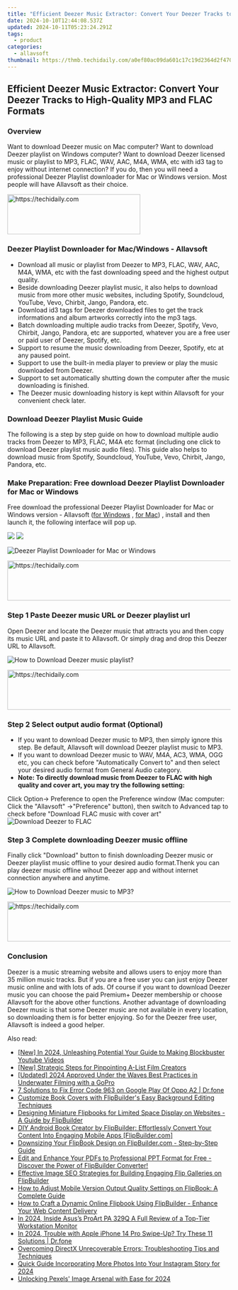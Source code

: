 ```yaml
---
title: "Efficient Deezer Music Extractor: Convert Your Deezer Tracks to High-Quality MP3 and FLAC Formats"
date: 2024-10-10T12:44:08.537Z
updated: 2024-10-11T05:23:24.291Z
tags:
  - product
categories:
  - allavsoft
thumbnail: https://thmb.techidaily.com/a0ef80ac09da601c17c19d2364d2f47007347e6d23f758e0b8878fbb663f8a91.jpg
---
```


## Efficient Deezer Music Extractor: Convert Your Deezer Tracks to High-Quality MP3 and FLAC Formats

### Overview

Want to download Deezer music on Mac computer? Want to download Deezer playlist on Windows computer? Want to download Deezer licensed music or playlist to MP3, FLAC, WAV, AAC, M4A, WMA, etc with id3 tag to enjoy without internet connection? If you do, then you will need a professional Deezer Playlist downloader for Mac or Windows version. Most people will have Allavsoft as their choice.

<!-- affiliate ads begin -->
<a href="https://aligracehair.sjv.io/c/5597632/1997675/19272" target="_top" id="1997675">
  <img src="//a.impactradius-go.com/display-ad/19272-1997675" border="0" alt="https://techidaily.com" width="300" height="90"/>
</a>
<img height="0" width="0" src="https://aligracehair.sjv.io/i/5597632/1997675/19272" style="position:absolute;visibility:hidden;" border="0" />
<!-- affiliate ads end -->

### Deezer Playlist Downloader for Mac/Windows - Allavsoft

* Download all music or playlist from Deezer to MP3, FLAC, WAV, AAC, M4A, WMA, etc with the fast downloading speed and the highest output quality.
* Beside downloading Deezer playlist music, it also helps to download music from more other music websites, including Spotify, Soundcloud, YouTube, Vevo, Chirbit, Jango, Pandora, etc.
* Download id3 tags for Deezer downloaded files to get the track informations and album artworks correctly into the mp3 tags.
* Batch downloading multiple audio tracks from Deezer, Spotify, Vevo, Chirbit, Jango, Pandora, etc are supported, whatever you are a free user or paid user of Deezer, Spotify, etc.
* Support to resume the music downloading from Deezer, Spotify, etc at any paused point.
* Support to use the built-in media player to preview or play the music downloaded from Deezer.
* Support to set automatically shutting down the computer after the music downloading is finished.
* The Deezer music downloading history is kept within Allavsoft for your convenient check later.

### Download Deezer Playlist Music Guide

The following is a step by step guide on how to download multiple audio tracks from Deezer to MP3, FLAC, M4A etc format (including one click to download Deezer playlist music audio files). This guide also helps to download music from Spotify, Soundcloud, YouTube, Vevo, Chirbit, Jango, Pandora, etc.

### Make Preparation: Free download Deezer Playlist Downloader for Mac or Windows

Free download the professional Deezer Playlist Downloader for Mac or Windows version - Allavsoft ([for Windows](https://tools.techidaily.com/allavsoft/products/) , [for Mac](https://tools.techidaily.com/allavsoft/products/)) , install and then launch it, the following interface will pop up.

[![](https://www.allavsoft.com/how-to/../images/how-to/free-download-win.jpg)](https://tools.techidaily.com/allavsoft/products/) [![](https://www.allavsoft.com/how-to/../images/how-to/free-download-mac.jpg)](https://tools.techidaily.com/allavsoft/products/)

![Deezer Playlist Downloader for Mac or Windows](https://www.allavsoft.com/how-to/../images/allavsoft/screen-shot-600.jpg)

<!-- affiliate ads begin -->
<a href="https://laganoo.pxf.io/c/5597632/1657386/16446" target="_top" id="1657386">
  <img src="//a.impactradius-go.com/display-ad/16446-1657386" border="0" alt="https://techidaily.com" width="728" height="90"/>
</a>
<img height="0" width="0" src="https://laganoo.pxf.io/i/5597632/1657386/16446" style="position:absolute;visibility:hidden;" border="0" />
<!-- affiliate ads end -->

### Step 1 Paste Deezer music URL or Deezer playlist url

Open Deezer and locate the Deezer music that attracts you and then copy its music URL and paste it to Allavsoft. Or simply drag and drop this Deezer URL to Allavsoft.

![How to Download Deezer music playlist?](https://www.allavsoft.com/how-to/../images/how-to/download-rtmp-video/download-rtmp-video.jpg)

<!-- affiliate ads begin -->
<a href="https://aligracehair.sjv.io/c/5597632/2047411/19272" target="_top" id="2047411">
  <img src="//a.impactradius-go.com/display-ad/19272-2047411" border="0" alt="https://techidaily.com" width="728" height="90"/>
</a>
<img height="0" width="0" src="https://aligracehair.sjv.io/i/5597632/2047411/19272" style="position:absolute;visibility:hidden;" border="0" />
<!-- affiliate ads end -->

### Step 2 Select output audio format (Optional)

* If you want to download Deezer music to MP3, then simply ignore this step. Be default, Allavsoft will download Deezer playlist music to MP3.
* If you want to download Deezer music to WAV, M4A, AC3, WMA, OGG etc, you can check before "Automatically Convert to" and then select your desired audio format from General Audio category.
* **Note: To directly download music from Deezer to FLAC with high quality and cover art, you may try the following setting:**

Click Option-> Preference to open the Preference window (Mac computer: Click the "Allavsoft" ->"Preference" button), then switch to Advanced tap to check before "Download FLAC music with cover art" ![Download Deezer to FLAC](https://www.allavsoft.com/how-to/../images/how-to/spotify-to-mp3/spotify-to-flac.jpg)

### Step 3 Complete downloading Deezer music offline

Finally click "Download" button to finish downloading Deezer music or Deezer playlist music offline to your desired audio format.Thenk you can play deezer music offline wihout Deezer app and without internet connection anywhere and anytime.

![How to Download Deezer music to MP3?](https://www.allavsoft.com/how-to/../images/how-to/download-deezer-music-to-mp3.jpg)

<!-- affiliate ads begin -->
<a href="https://aligracehair.sjv.io/c/5597632/1915810/19272" target="_top" id="1915810">
  <img src="//a.impactradius-go.com/display-ad/19272-1915810" border="0" alt="https://techidaily.com" width="728" height="90"/>
</a>
<img height="0" width="0" src="https://aligracehair.sjv.io/i/5597632/1915810/19272" style="position:absolute;visibility:hidden;" border="0" />
<!-- affiliate ads end -->

### Conclusion

Deezer is a music streaming website and allows users to enjoy more than 35 million music tracks. But if you are a free user you can just enjoy Deezer music online and with lots of ads. Of course if you want to download Deezer music you can choose the paid Premium+ Deezer membership or choose Allavsoft for the above other functions. Another advantage of downloading Deezer music is that some Deezer music are not available in every location, so downloading them is for better enjoying. So for the Deezer free user, Allavsoft is indeed a good helper.

<ins class="adsbygoogle"
     style="display:block"
     data-ad-format="autorelaxed"
     data-ad-client="ca-pub-7571918770474297"
     data-ad-slot="1223367746"></ins>

<ins class="adsbygoogle"
     style="display:block"
     data-ad-client="ca-pub-7571918770474297"
     data-ad-slot="8358498916"
     data-ad-format="auto"
     data-full-width-responsive="true"></ins>

<span class="atpl-alsoreadstyle">Also read:</span>
<div><ul>
<li><a href="https://youtube-web.techidaily.com/n-2024-unleashing-potential-your-guide-to-making-blockbuster-youtube-videos/"><u>[New] In 2024, Unleashing Potential Your Guide to Making Blockbuster Youtube Videos</u></a></li>
<li><a href="https://fox-helps.techidaily.com/new-strategic-steps-for-pinpointing-a-list-film-creators/"><u>[New] Strategic Steps for Pinpointing A-List Film Creators</u></a></li>
<li><a href="https://fox-links.techidaily.com/updated-2024-approved-under-the-waves-best-practices-in-underwater-filming-with-a-gopro/"><u>[Updated] 2024 Approved Under the Waves Best Practices in Underwater Filming with a GoPro</u></a></li>
<li><a href="https://howto.techidaily.com/7-solutions-to-fix-error-code-963-on-google-play-of-oppo-a2-drfone-by-drfone-fix-android-problems-fix-android-problems/"><u>7 Solutions to Fix Error Code 963 on Google Play Of Oppo A2 | Dr.fone</u></a></li>
<li><a href="https://win-webster.techidaily.com/customize-book-covers-with-flipbuilders-easy-background-editing-techniques/"><u>Customize Book Covers with FlipBuilder's Easy Background Editing Techniques</u></a></li>
<li><a href="https://win-webster.techidaily.com/designing-miniature-flipbooks-for-limited-space-display-on-websites-a-guide-by-flipbuilder/"><u>Designing Miniature Flipbooks for Limited Space Display on Websites - A Guide by FlipBuilder</u></a></li>
<li><a href="https://win-webster.techidaily.com/diy-android-book-creator-by-flipbuilder-effortlessly-convert-your-content-into-engaging-mobile-apps-flipbuildercom/"><u>DIY Android Book Creator by FlipBuilder: Effortlessly Convert Your Content Into Engaging Mobile Apps [FlipBuilder.com]</u></a></li>
<li><a href="https://win-webster.techidaily.com/downsizing-your-flipbook-design-on-flipbuildercom-step-by-step-guide/"><u>Downsizing Your FlipBook Design on FlipBuilder.com - Step-by-Step Guide</u></a></li>
<li><a href="https://win-webster.techidaily.com/edit-and-enhance-your-pdfs-to-professional-ppt-format-for-free-discover-the-power-of-flipbuilder-converter/"><u>Edit and Enhance Your PDFs to Professional PPT Format for Free - Discover the Power of FlipBuilder Converter!</u></a></li>
<li><a href="https://win-webster.techidaily.com/effective-image-seo-strategies-for-building-engaging-flip-galleries-on-flipbuilder/"><u>Effective Image SEO Strategies for Building Engaging Flip Galleries on FlipBuilder</u></a></li>
<li><a href="https://win-webster.techidaily.com/how-to-adjust-mobile-version-output-quality-settings-on-flipbook-a-complete-guide/"><u>How to Adjust Mobile Version Output Quality Settings on FlipBook: A Complete Guide</u></a></li>
<li><a href="https://win-webster.techidaily.com/how-to-craft-a-dynamic-online-flipbook-using-flipbuilder-enhance-your-web-content-delivery/"><u>How to Craft a Dynamic Online Flipbook Using FlipBuilder - Enhance Your Web Content Delivery</u></a></li>
<li><a href="https://extra-guidance.techidaily.com/in-2024-inside-asuss-proart-pa-329q-a-full-review-of-a-top-tier-workstation-monitor/"><u>In 2024, Inside Asus’s ProArt PA 329Q A Full Review of a Top-Tier Workstation Monitor</u></a></li>
<li><a href="https://iphone-unlock.techidaily.com/in-2024-trouble-with-apple-iphone-14-pro-swipe-up-try-these-11-solutions-drfone-by-drfone-ios/"><u>In 2024, Trouble with Apple iPhone 14 Pro Swipe-Up? Try These 11 Solutions | Dr.fone</u></a></li>
<li><a href="https://win-howtos.techidaily.com/overcoming-directx-unrecoverable-errors-troubleshooting-tips-and-techniques/"><u>Overcoming DirectX Unrecoverable Errors: Troubleshooting Tips and Techniques</u></a></li>
<li><a href="https://instagram-video-recordings.techidaily.com/quick-guide-incorporating-more-photos-into-your-instagram-story-for-2024/"><u>Quick Guide Incorporating More Photos Into Your Instagram Story for 2024</u></a></li>
<li><a href="https://some-skills.techidaily.com/unlocking-pexels-image-arsenal-with-ease-for-2024/"><u>Unlocking Pexels' Image Arsenal with Ease for 2024</u></a></li>
</ul></div>


